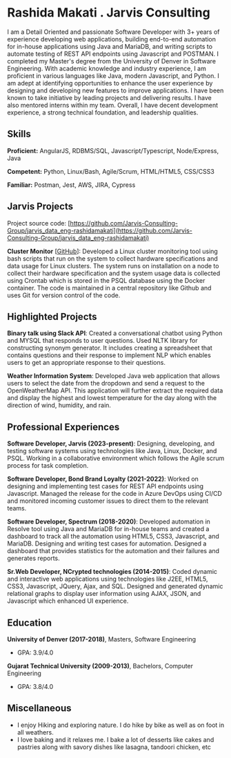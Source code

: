# Rashida Makati . Jarvis Consulting

I am a Detail Oriented and passionate Software Developer with 3+ years of experience developing web applications, building end-to-end automation for in-house applications using Java and MariaDB, and writing scripts to automate testing of REST API endpoints using Javascript and POSTMAN. I completed my Master's degree from the University of Denver in Software Engineering. With academic knowledge and industry experience, I am proficient in various languages like Java, modern Javascript, and Python. I am adept at identifying opportunities to enhance the user experience by designing and developing new features to improve applications. I have been known to take initiative by leading projects and delivering results. I have also mentored interns within my team. Overall, I have decent development experience, a strong technical foundation, and leadership qualities.

## Skills

**Proficient:** AngularJS, RDBMS/SQL, Javascript/Typescript, Node/Express, Java

**Competent:** Python, Linux/Bash, Agile/Scrum, HTML/HTML5, CSS/CSS3

**Familiar:** Postman, Jest, AWS, JIRA, Cypress

## Jarvis Projects

Project source code: [https://github.com/Jarvis-Consulting-Group/jarvis_data_eng-rashidamakati](https://github.com/Jarvis-Consulting-Group/jarvis_data_eng-rashidamakati)


**Cluster Monitor** [[GitHub](https://github.com/Jarvis-Consulting-Group/jarvis_data_eng-rashidamakati/tree/master/linux_sql)]: Developed a Linux cluster monitoring tool using bash scripts that run on the system to collect hardware specifications and data usage for Linux clusters. The system runs on installation on a node to collect their hardware specification and the system usage data is collected using Crontab which is stored in the PSQL database using the Docker container. The code is maintained in a central repository like Github and uses Git for version control of the code.


## Highlighted Projects
**Binary talk using Slack API**: Created a conversational chatbot using Python and MYSQL that responds to user questions. Used NLTK library for constructing synonym generator. It includes creating a spreadsheet that contains questions and their response to implement NLP which enables users to get an appropriate response to their questions.

**Weather Information System**: Developed Java web application that allows users to select the date from the dropdown and send a request to the OpenWeatherMap API. This application will further extract the required data and display the highest and lowest temperature for the day along with the direction of wind, humidity, and rain.


## Professional Experiences

**Software Developer, Jarvis (2023-present)**: Designing, developing, and testing software systems using technologies like Java, Linux, Docker, and PSQL. Working in a collaborative environment which follows the Agile scrum process for task completion.

**Software Developer, Bond Brand Loyalty (2021-2022)**: Worked on designing and implementing test cases for REST API endpoints using Javascript. Managed the release for the code in Azure DevOps using CI/CD and monitored incoming customer issues to direct them to the relevant teams.

**Software Developer, Spectrum (2018-2020)**: Developed automation in Resolve tool using Java and MariaDB for in-house teams and created a dashboard to track all the automation using HTML5, CSS3, Javascript, and MariaDB. Designing and writing test cases for automation. Designed a dashboard that provides statistics for the automation and their failures and generates reports.

**Sr.Web Developer, NCrypted technologies (2014-2015)**: Coded dynamic and interactive web applications using technologies like J2EE, HTML5, CSS3, Javascript, JQuery, Ajax, and SQL. Designed and generated dynamic relational graphs to display user information using AJAX, JSON, and Javascript which enhanced UI experience.


## Education
**University of Denver (2017-2018)**, Masters, Software Engineering
- GPA: 3.9/4.0

**Gujarat Technical University (2009-2013)**, Bachelors, Computer Engineering
- GPA: 3.8/4.0


## Miscellaneous
- I enjoy Hiking and exploring nature. I do hike by bike as well as on foot in all weathers.
- I love baking and it relaxes me. I bake a lot of desserts like cakes and pastries along with savory dishes like lasagna, tandoori chicken, etc